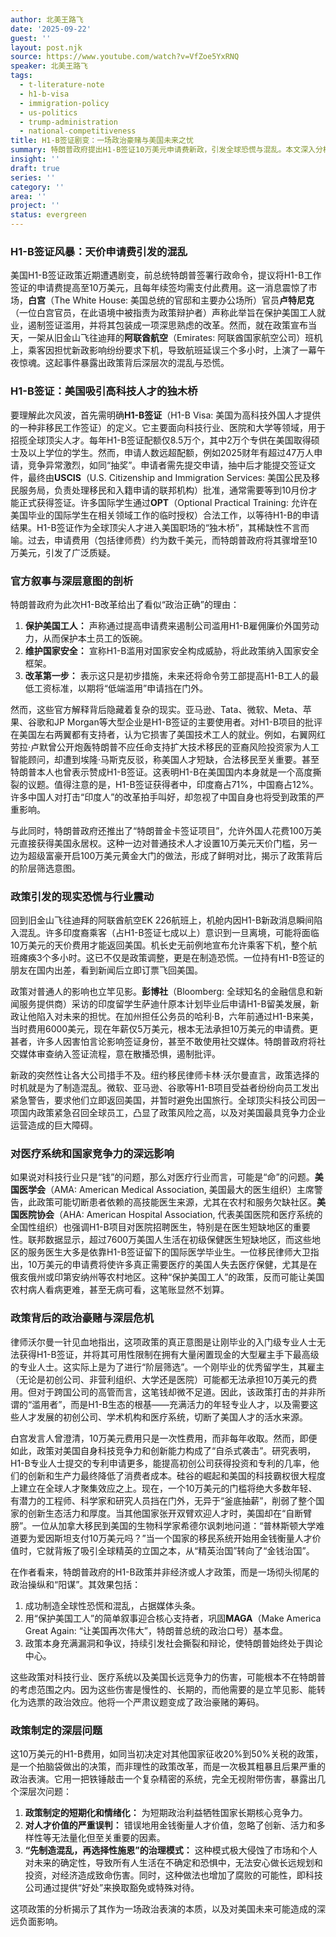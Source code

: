 ```yaml
---
author: 北美王路飞
date: '2025-09-22'
guest: ''
layout: post.njk
source: https://www.youtube.com/watch?v=VfZoe5YxRNQ
speaker: 北美王路飞
tags:
  - t-literature-note
  - h1-b-visa
  - immigration-policy
  - us-politics
  - trump-administration
  - national-competitiveness
title: H1-B签证剧变：一场政治豪赌与美国未来之忧
summary: 特朗普政府提出H1-B签证10万美元申请费新政，引发全球恐慌与混乱。本文深入分析该政策的真正意图，揭示其对美国科技竞争力、医疗系统及人才吸引力的潜在伤害，并指出其本质是一场为短期政治利益服务的政治表演。
insight: ''
draft: true
series: ''
category: ''
area: ''
project: ''
status: evergreen
---
```

### H1-B签证风暴：天价申请费引发的混乱

美国H1-B签证政策近期遭遇剧变，前总统特朗普签署行政命令，提议将H1-B工作签证的申请费提高至10万美元，且每年续签均需支付此费用。这一消息震惊了市场，**白宫**（The White House: 美国总统的官邸和主要办公场所）官员**卢特尼克**（一位白宫官员，在此语境中被指责为政策辩护者）声称此举旨在保护美国工人就业，遏制签证滥用，并将其包装成一项深思熟虑的改革。然而，就在政策宣布当天，一架从旧金山飞往迪拜的**阿联酋航空**（Emirates: 阿联酋国家航空公司）班机上，乘客因担忧新政影响纷纷要求下机，导致航班延误三个多小时，上演了一幕午夜惊魂。这起事件暴露出政策背后深层次的混乱与恐慌。

### H1-B签证：美国吸引高科技人才的独木桥

要理解此次风波，首先需明确**H1-B签证**（H1-B Visa: 美国为高科技外国人才提供的一种非移民工作签证）的定义。它主要面向科技行业、医院和大学等领域，用于招揽全球顶尖人才。每年H1-B签证配额仅8.5万个，其中2万个专供在美国取得硕士及以上学位的学生。然而，申请人数远超配额，例如2025财年有超过47万人申请，竞争异常激烈，如同“抽奖”。申请者需先提交申请，抽中后才能提交签证文件，最终由**USCIS**（U.S. Citizenship and Immigration Services: 美国公民及移民服务局，负责处理移民和入籍申请的联邦机构）批准，通常需要等到10月份才能正式获得签证。许多国际学生通过**OPT**（Optional Practical Training: 允许在美国毕业的国际学生在相关领域工作的临时授权）合法工作，以等待H1-B的申请结果。H1-B签证作为全球顶尖人才进入美国职场的“独木桥”，其稀缺性不言而喻。过去，申请费用（包括律师费）约为数千美元，而特朗普政府将其骤增至10万美元，引发了广泛质疑。

### 官方叙事与深层意图的剖析

特朗普政府为此次H1-B改革给出了看似“政治正确”的理由：
1.  **保护美国工人：** 声称通过提高申请费来遏制公司滥用H1-B雇佣廉价外国劳动力，从而保护本土员工的饭碗。
2.  **维护国家安全：** 宣称H1-B滥用对国家安全构成威胁，将此政策纳入国家安全框架。
3.  **改革第一步：** 表示这只是初步措施，未来还将命令劳工部提高H1-B工人的最低工资标准，以期将“低端滥用”申请挡在门外。

然而，这些官方解释背后隐藏着复杂的现实。亚马逊、Tata、微软、Meta、苹果、谷歌和JP Morgan等大型企业是H1-B签证的主要使用者。对H1-B项目的批评在美国左右两翼都有支持者，认为它损害了美国技术工人的就业。例如，右翼网红劳拉·卢默曾公开炮轰特朗普不应任命支持扩大技术移民的亚裔风险投资家为人工智能顾问，却遭到埃隆·马斯克反驳，称美国人才短缺，合法移民至关重要。甚至特朗普本人也曾表示赞成H1-B签证。这表明H1-B在美国国内本身就是一个高度撕裂的议题。值得注意的是，H1-B签证获得者中，印度裔占71%，中国裔占12%。许多中国人对打击“印度人”的改革拍手叫好，却忽视了中国自身也将受到政策的严重影响。

与此同时，特朗普政府还推出了“特朗普金卡签证项目”，允许外国人花费100万美元直接获得美国永居权。这种一边对普通技术人才设置10万美元天价门槛，另一边为超级富豪开启100万美元黄金大门的做法，形成了鲜明对比，揭示了政策背后的阶层筛选意图。

### 政策引发的现实恐慌与行业震动

回到旧金山飞往迪拜的阿联酋航空EK 226航班上，机舱内因H1-B新政消息瞬间陷入混乱。许多印度裔乘客（占H1-B签证七成以上）意识到一旦离境，可能将面临10万美元的天价费用才能返回美国。机长史无前例地宣布允许乘客下机，整个航班瘫痪3个多小时。这已不仅是政策调整，更是在制造恐慌。一位持有H1-B签证的朋友在国内出差，看到新闻后立即订票飞回美国。

政策对普通人的影响也立竿见影。**彭博社**（Bloomberg: 全球知名的金融信息和新闻服务提供商）采访的印度留学生萨迪什原本计划毕业后申请H1-B留美发展，新政让他陷入对未来的担忧。在加州担任公务员的哈利·B，六年前通过H1-B来美，当时费用6000美元，现在年薪仅5万美元，根本无法承担10万美元的申请费。更甚者，许多人因害怕言论影响签证身份，甚至不敢使用社交媒体。特朗普政府将社交媒体审查纳入签证流程，意在散播恐惧，遏制批评。

新政的突然性让各大公司措手不及。纽约移民律师卡林·沃尔曼直言，政策选择的时机就是为了制造混乱。微软、亚马逊、谷歌等H1-B项目受益者纷纷向员工发出紧急警告，要求他们立即返回美国，并暂时避免出国旅行。全球顶尖科技公司因一项国内政策紧急召回全球员工，凸显了政策风险之高，以及对美国最具竞争力企业运营造成的巨大障碍。

### 对医疗系统和国家竞争力的深远影响

如果说对科技行业只是“钱”的问题，那么对医疗行业而言，可能是“命”的问题。**美国医学会**（AMA: American Medical Association, 美国最大的医生组织）主席警告，此政策可能切断患者依赖的高技能医生来源，尤其在农村和服务欠缺社区。**美国医院协会**（AHA: American Hospital Association, 代表美国医院和医疗系统的全国性组织）也强调H1-B项目对医院招聘医生，特别是在医生短缺地区的重要性。联邦数据显示，超过7600万美国人生活在初级保健医生短缺地区，而这些地区的服务医生大多是依靠H1-B签证留下的国际医学毕业生。一位移民律师大卫指出，10万美元的申请费将使许多真正需要医疗的美国人失去医疗保健，尤其是在俄亥俄州或印第安纳州等农村地区。这种“保护美国工人”的政策，反而可能让美国农村病人看病更难，甚至无病可看，这笔账显然不划算。

### 政策背后的政治豪赌与深层危机

律师沃尔曼一针见血地指出，这项政策的真正意图是让刚毕业的入门级专业人士无法获得H1-B签证，并将其可用性限制在拥有大量闲置现金的大型雇主手下最高级的专业人士。这实际上是为了进行“阶层筛选”。一个刚毕业的优秀留学生，其雇主（无论是初创公司、非营利组织、大学还是医院）可能都无法承担10万美元的费用。但对于跨国公司的高管而言，这笔钱却微不足道。因此，该政策打击的并非所谓的“滥用者”，而是H1-B生态的根基——充满活力的年轻专业人才，以及需要这些人才发展的初创公司、学术机构和医疗系统，切断了美国人才的活水来源。

白宫发言人曾澄清，10万美元费用只是一次性费用，而非每年收取。然而，即便如此，政策对美国自身科技竞争力和创新能力构成了“自杀式袭击”。研究表明，H1-B专业人士提交的专利申请更多，能提高初创公司获得投资和专利的几率，他们的创新和生产力最终降低了消费者成本。硅谷的崛起和美国的科技霸权很大程度上建立在全球人才聚集效应之上。现在，一个10万美元的门槛将绝大多数年轻、有潜力的工程师、科学家和研究人员挡在门外，无异于“釜底抽薪”，削弱了整个国家的创新生态活力和厚度。当其他国家张开双臂欢迎人才时，美国却在“自断臂膀”。一位从加拿大移民到美国的生物科学家希德尔讽刺地问道：“普林斯顿大学难道要为爱因斯坦支付10万美元吗？”当一个国家的移民系统开始用金钱衡量人才价值时，它就背叛了吸引全球精英的立国之本，从“精英治国”转向了“金钱治国”。

在作者看来，特朗普政府的H1-B政策并非经济或人才政策，而是一场彻头彻尾的政治操纵和“阳谋”。其效果包括：
1.  成功制造全球性恐慌和混乱，占据媒体头条。
2.  用“保护美国工人”的简单叙事迎合核心支持者，巩固**MAGA**（Make America Great Again: “让美国再次伟大”，特朗普总统的政治口号）基本盘。
3.  政策本身充满漏洞和争议，持续引发社会撕裂和辩论，使特朗普始终处于舆论中心。

这些政策对科技行业、医疗系统以及美国长远竞争力的伤害，可能根本不在特朗普的考虑范围之内。因为这些伤害是慢性的、长期的，而他需要的是立竿见影、能转化为选票的政治效应。他将一个严肃议题变成了政治豪赌的筹码。

### 政策制定的深层问题

这10万美元的H1-B费用，如同当初决定对其他国家征收20%到50%关税的政策，是一个拍脑袋做出的决策，而非理性的政策改革，而是一次极其粗暴且后果严重的政治表演。它用一把铁锤敲击一个复杂精密的系统，完全无视附带伤害，暴露出几个深层次问题：
1.  **政策制定的短期化和情绪化：** 为短期政治利益牺牲国家长期核心竞争力。
2.  **对人才价值的严重误判：** 错误地用金钱衡量人才价值，忽略了创新、活力和多样性等无法量化但至关重要的因素。
3.  **“先制造混乱，再选择性施恩”的治理模式：** 这种模式极大侵蚀了市场和个人对未来的确定性，导致所有人生活在不确定和恐惧中，无法安心做长远规划和投资，对经济造成致命伤害。同时，这种做法也增加了腐败的可能性，即科技公司通过提供“好处”来换取豁免或特殊对待。

这项政策的分析揭示了其作为一场政治表演的本质，以及对美国未来可能造成的深远负面影响。